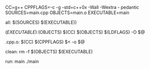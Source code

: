 CC=g++
CPPFLAGS=-c -g -std=c++0x -Wall -Wextra - pedantic
SOURCES=main.cpp 
OBJECTS=main.o
EXECUTABLE=main

all: $(SOURCES) $(EXECUTABLE))

$(EXECUTABLE) :$(OBJECTS)
	$(CC) $(OBJECTS) $(LDFLAGS) -O $@

.cpp.o:
	$(CC) $(CPPFLAGS) $< -o $@

clean:
	rm -f $(OBJECTS) $(EXECUTABLE)

run: main
	./main



